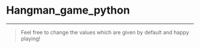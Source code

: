 # Hangman_game_python

-----------------------

> Feel free to change the values which are given by default and happy playing!
